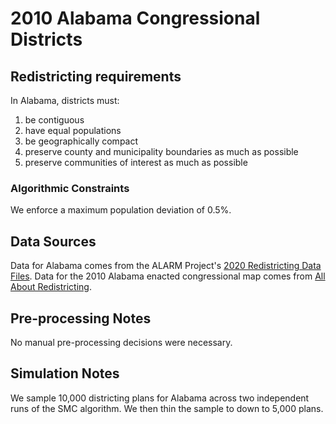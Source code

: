 # 2010 Alabama Congressional Districts

## Redistricting requirements
In Alabama, districts must:

1. be contiguous
2. have equal populations
3. be geographically compact
4. preserve county and municipality boundaries as much as possible
5. preserve communities of interest as much as possible


### Algorithmic Constraints
We enforce a maximum population deviation of 0.5%.

## Data Sources
Data for Alabama comes from the ALARM Project's [2020 Redistricting Data Files](https://alarm-redist.github.io/posts/2021-08-10-census-2020/). Data for the 2010 Alabama enacted congressional map comes from [All About Redistricting](https://redistricting.lls.edu/state/alabama/?cycle=2020&level=Congress&startdate=2021-11-04).

## Pre-processing Notes
No manual pre-processing decisions were necessary.

## Simulation Notes
We sample 10,000 districting plans for Alabama across two independent runs of the SMC algorithm. We then thin the sample to down to 5,000 plans.
